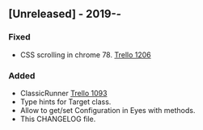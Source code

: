 ## [Unreleased] - 2019-*-*
### Fixed
- CSS scrolling in chrome 78. [Trello 1206](https://trello.com/c/euVqe1Sv)
### Added
- ClassicRunner [Trello 1093](https://trello.com/c/DxBia1UC)
- Type hints for Target class.
- Allow to get/set Configuration in Eyes with methods.
- This CHANGELOG file.
